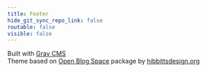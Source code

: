 ```yaml
---
title: Footer
hide_git_sync_repo_link: false
routable: false
visible: false
---
```


Built with [Grav CMS](http://getgrav.org)  
Theme based on [Open Blog Space](http://learn.hibbittsdesign.org/openpublishingspace) package by [hibbittsdesign.org](http://hibbittsdesign.org)  
